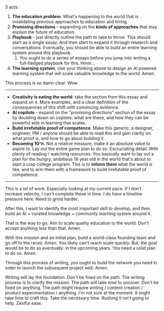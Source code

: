 3 acts:
1. **The education problem**. What's happening to the world that is invalidating previous approaches to education and hiring.
2. **Promising directions** - expanding on the **kinds of approaches** that may explain the future of education.
3. **Playbook** - just directly outline the path to take to thrive. This should start as a single essay. And then start to expand it through research and conversations. Eventually, you should be able to build an entire learning system around this playbook.
	1. You ought to do a series of essays before you jump into writing a full-fledged playbook for this. Hmm...
4. **The learning system**. Use your thinking above to design an AI powered learning system that will scale valuable knowledge to the world. Amen.

This process is so damn clear. Wow.

----

- **Creativity is eating the world**: take the section from this essay and expand on it. More examples, and a clear definition of the consequences of this shift with convincing evidence.
- **AI copilots** - expand on the "promising directions" section of the essay by doubling down on copilots: what are these, and how they can be powerful aids in learning that scales.
- **Build irrefutable proof of competence**. Make this generic: a designer, engineer, PM / anyone should be able to read this and gain clarity on what proof is, and how to go about building it.
- **Becoming 10^n**. Not a relative measure, make it an absolute value to aspire to. Lay out the entire game plan to do so. Excruciating detail. With plenty of reading / watching resources. You basically want to lay out a plan for the hungry, ambitious 18 year old in the world that's about to start a crap college program. This is to **inform them** what the world is like, and to arm them with a framework to build irrefutable proof of competence.

----

This is a lot of work. Especially looking at my current pace. If I don't increase velocity, I can't complete these in time. I do have a timeline pressure here. Need to grind harder.

After this, I want to identify the most important skill to develop, and then build an AI + curated knowledge + community learning system around it.

That is the way to go. Aim to scale quality education to the world. Don't accept anything less than that. Amen.

With this mission and an initial plan, build a world-class founding team and go off to the races. Amen. You likely can't reach scale quickly. But, the goal would be to do so eventually: in the upcoming years. You need a solid plan to do so. Amen.

Through this process of writing, you ought to build the network you need in order to launch the subsequent project well. Amen.

Writing will lay the foundation. Don't be fixed on the path. The writing process is to clarify the mission. The path will take time to uncover. Don't be fixed on anything. The path might require writing / content creation / product experimentation / anything. I'm not sure at the moment. It might take time to craft this. Take the necessary time. Rushing it isn't going to help. Zestful ease.
